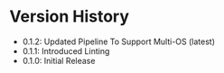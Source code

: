 # Version History

- 0.1.2: Updated Pipeline To Support Multi-OS (latest)
- 0.1.1: Introduced Linting
- 0.1.0: Initial Release